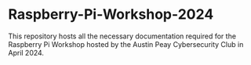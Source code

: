 # Raspberry-Pi-Workshop-2024
This repository hosts all the necessary documentation required for the Raspberry Pi Workshop hosted by the Austin Peay Cybersecurity Club in April 2024. 
